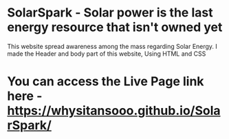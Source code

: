 # SolarSpark - Solar power is the last energy resource that isn't owned yet
This website spread awareness among the mass regarding Solar Energy.
I made the Header and body part of this website, Using HTML and CSS
#  You can access the Live Page link here - https://whysitansooo.github.io/SolarSpark/
